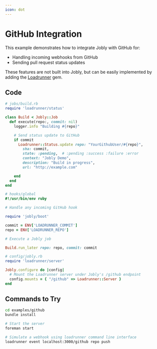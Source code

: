 ```yaml
---
icon: dot
---
```


# GitHub Integration

This example demonstrates how to integrate Jobly with GitHub for:

- Handling incoming webhooks from GitHub
- Sending pull request status updates

These features are not built into Jobly, but can be easily implemented by
adding the [Loadrunner][loadrunner] gem.

## Code

```ruby
# jobs/build.rb
require 'loadrunner/status'

class Build < Jobly::Job
  def execute(repo:, commit: nil)
    logger.info "Building #{repo}"

    # Send status update to GitHub
    if commit
      Loadrunner::Status.update repo: "YourGithubUser/#{repo}", 
        sha: commit, 
        state: :pending,  # :pending :success :failure :error
        context: "Jobly Demo",
        description: "Build in progress",
        url: "http://example.com"

    end
  end
end

```

```ruby
# hooks/global
#!/usr/bin/env ruby

# Handle any incoming GitHub hook

require 'jobly/boot'

commit = ENV['LOADRUNNER_COMMIT']
repo = ENV['LOADRUNNER_REPO']

# Execute a Jobly job

Build.run_later repo: repo, commit: commit

```

```ruby
# config/jobly.rb
require 'loadrunner/server'

Jobly.configure do |config|
  # Mount the Loadrunner server under Jobly's /github endpoint
  config.mounts = { "/github" => Loadrunner::Server }
end
```


## Commands to Try

```bash
cd examples/github
bundle install

# Start the server
foreman start

# Simulate a webhook using loadrunner command line interface
loadrunner event localhost:3000/github repo push
```

[loadrunner]: https://github.com/dannyben/loadrunner